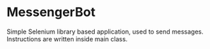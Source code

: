 # MessengerBot
Simple Selenium library based application, used to send messages.
Instructions are written inside main class.
